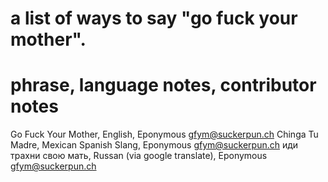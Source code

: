 # a list of ways to say "go fuck your mother".
# phrase, language notes, contributor notes
Go Fuck Your Mother, English, Eponymous gfym@suckerpun.ch
Chinga Tu Madre, Mexican Spanish Slang, Eponymous gfym@suckerpun.ch
иди трахни свою мать, Russan (via google translate), Eponymous gfym@suckerpun.ch
